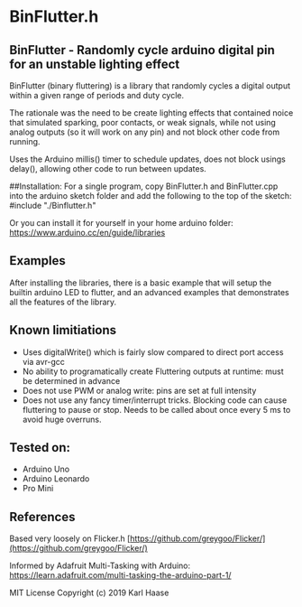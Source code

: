 # BinFlutter.h
## BinFlutter - Randomly cycle arduino digital pin for an unstable lighting effect

BinFlutter (binary fluttering) is a library that randomly cycles a digital output within a given range of periods and duty cycle.

The rationale was the need to be create lighting effects that contained noice that simulated sparking, poor contacts, or weak signals, while not using analog outputs (so it will work on any pin) and not block other code from running.

Uses the Arduino millis() timer to schedule updates, does not block usings delay(), allowing other code to run between updates.

##Installation:
For a single program, copy BinFlutter.h and BinFlutter.cpp into the arduino sketch folder and add the following to the top of the sketch:
#include "./Binflutter.h"

Or you can install it for yourself in your home arduino folder:
https://www.arduino.cc/en/guide/libraries

## Examples
After installing the libraries, there is a basic example that will setup the builtin arduino LED to flutter, and an advanced examples that demonstrates all the features of the library.

## Known limitiations
* Uses digitalWrite() which is fairly slow compared to direct port access via avr-gcc
* No ability to programatically create Fluttering outputs at runtime: must be determined in advance
* Does not use PWM or analog write: pins are set at full intensity
* Does not use any fancy timer/interrupt tricks. Blocking code can cause fluttering to pause or stop. Needs to be called about once every 5 ms to avoid huge overruns.

## Tested on:
* Arduino Uno
* Arduino Leonardo
* Pro Mini

## References
Based very loosely on Flicker.h
[https://github.com/greygoo/Flicker/](https://github.com/greygoo/Flicker/)

Informed by Adafruit Multi-Tasking with Arduino:
[https://learn.adafruit.com/multi-tasking-the-arduino-part-1/
](https://learn.adafruit.com/multi-tasking-the-arduino-part-1/)

MIT License
Copyright (c) 2019 Karl Haase
